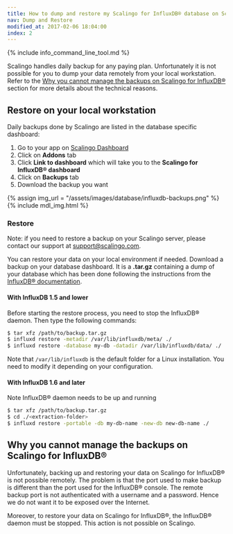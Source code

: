 ```yaml
---
title: How to dump and restore my Scalingo for InfluxDB® database on Scalingo
nav: Dump and Restore
modified_at: 2017-02-06 18:04:00
index: 2
---
```


{% include info_command_line_tool.md %}

Scalingo handles daily backup for any paying plan. Unfortunately it is not
possible for you to dump your data remotely from your local workstation. Refer
to the
<a href="#why-you-cannot-manage-the-backups-for-influxdb-on-scalingo">Why you
cannot manage the backups on Scalingo for InfluxDB®</a> section for more details
about the technical reasons.

## Restore on your local workstation

Daily backups done by Scalingo are listed in the database specific dashboard:

1. Go to your app on [Scalingo Dashboard](https://my.scalingo.com/apps)
2. Click on **Addons** tab
3. Click **Link to dashboard** which will take you to the **Scalingo for InfluxDB® dashboard**
4. Click on **Backups** tab
5. Download the backup you want

{% assign img_url = "/assets/images/database/influxdb-backups.png" %}
{% include mdl_img.html %}

### Restore

Note: if you need to restore a backup on your Scalingo server, please contact our
support at [support@scalingo.com](mailto:support@scalingo.com).

You can restore your data on your local environment if needed. Download a backup on your database
dashboard. It is a **.tar.gz** containing a dump of your database which has been
done following the instructions from the [InfluxDB®
documentation](https://docs.influxdata.com/influxdb/v1.2/administration/backup_and_restore/).

#### With InfluxDB 1.5 and lower

Before starting the restore process, you need to stop the InfluxDB® daemon. Then type
the following commands:

```bash
$ tar xfz /path/to/backup.tar.gz
$ influxd restore -metadir /var/lib/influxdb/meta/ ./
$ influxd restore -database my-db -datadir /var/lib/influxdb/data/ ./
```

Note that `/var/lib/influxdb` is the default folder for a Linux installation. You need to modify it
depending on your configuration.

#### With InfluxDB 1.6 and later

Note InfluxDB® daemon needs to be up and running

```bash
$ tar xfz /path/to/backup.tar.gz
$ cd ./<extraction-folder>
$ influxd restore -portable -db my-db-name -new-db new-db-name ./
```


## Why you cannot manage the backups on Scalingo for InfluxDB®

Unfortunately, backing up and restoring your data on Scalingo for InfluxDB® is not possible
remotely. The problem is that the port used to make backup is different than the port used for the
InfluxDB® console. The remote backup port is not authenticated with a username and a password. Hence
we do not want it to be exposed over the Internet.

Moreover, to restore your data on Scalingo for InfluxDB®, the InfluxDB® daemon must be stopped. This action is not
possible on Scalingo.
